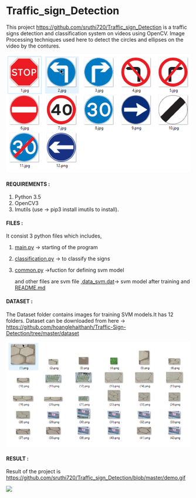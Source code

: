 # Traffic_sign_Detection

  This project https://github.com/sruthi720/Traffic_sign_Detection is a traffic signs detection and classification system on videos using OpenCV. 
   Image Processing techniques  used here to detect the circles and ellipses on the video by the contures.
   
   ![](all-signs.png)
  
  #### REQUIREMENTS :
  
   1. Python 3.5
   2. OpenCV3
   3. Imutils (use -> pip3 install imutils  to install).
   
   #### FILES :
   
   It consist 3 python files which includes,
   
   1. [main.py](main.py) -> starting of the program
    
   2. [classification.py](classification.py) -> to classify the signs
    
   3. [common.py](common.py) ->fuction for defining svm model
   
        and other files are svm file ,[data_svm.dat](data_svm.dat)-> svm model after training  and [README.md](README.md)
  
  #### DATASET :
  
  
   The Dataset folder contains images for training SVM models.It has 12 folders.
   Dataset can be downloaded from here -> https://github.com/hoanglehaithanh/Traffic-Sign-Detection/tree/master/dataset
   
   
   ![](0.png)
  
  #### RESULT :
  
 
  Result of the project is https://github.com/sruthi720/Traffic_sign_Detection/blob/master/demo.gif
  
   ![](demo.gif)
 
   
   
